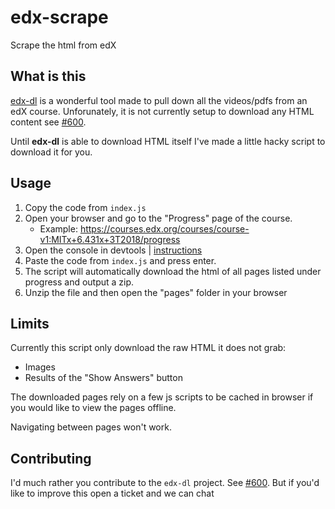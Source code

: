 # edx-scrape
Scrape the html from edX

## What is this

[edx-dl](https://github.com/coursera-dl/edx-dl/issues) is a wonderful tool made to pull down all the videos/pdfs from an edX course. Unforunately, it is not currently setup to download any HTML content see [#600](https://github.com/coursera-dl/edx-dl/issues/600).

Until **edx-dl** is able to download HTML itself I've made a little hacky script to download it for you.

## Usage

1. Copy the code from `index.js`
1. Open your browser and go to the "Progress" page of the course. 
    * Example: https://courses.edx.org/courses/course-v1:MITx+6.431x+3T2018/progress
1. Open the console in devtools | [instructions](https://support.monday.com/hc/en-us/articles/360002197259-How-to-Open-the-Developer-Console-in-ycur-Browser)
1. Paste the code from `index.js` and press enter.
1. The script will automatically download the html of all pages listed under progress and output a zip.
1. Unzip the file and then open the "pages" folder in your browser


## Limits

Currently this script only download the raw HTML it does not grab:   
* Images
* Results of the "Show Answers" button

The downloaded pages rely on a few js scripts to be cached in browser if you would like to view the pages offline. 

Navigating between pages won't work.

## Contributing

I'd much rather you contribute to the `edx-dl` project. See [#600](https://github.com/coursera-dl/edx-dl/issues/600). But if you'd like to improve this open a ticket and we can chat
